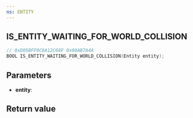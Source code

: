 ```yaml
---
ns: ENTITY
---
```

## IS_ENTITY_WAITING_FOR_WORLD_COLLISION

```c
// 0xD05BFF0C0A12C68F 0x00AB7A4A
BOOL IS_ENTITY_WAITING_FOR_WORLD_COLLISION(Entity entity);
```


## Parameters
* **entity**: 

## Return value
